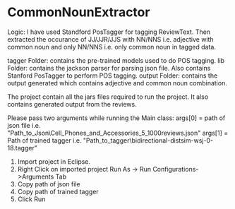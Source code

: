 # CommonNounExtractor

Logic: I have used Standford PosTagger for tagging ReviewText. Then extracted the occurance of JJ/JJR/JJS with NN/NNS i.e. adjective with common noun and only NN/NNS i.e. only common noun in tagged data.
			
tagger Folder: contains the pre-trained models used to do POS tagging.
lib Folder: contains the jackson parser for parsing json file. Also contains Stanford PosTagger to perform POS tagging.
output Folder: contains the output generated which contains adjective and common noun combination.
			

The project contain all the jars files required to run the project. It also contains generated output from the reviews.

Please pass two arguments while running the Main class: 
args[0] = path of json file i.e. "Path_to_Json\\Cell_Phones_and_Accessories_5_1000reviews.json"
args[1] = Path of trained tagger i.e. "Path_to_tagger\\bidirectional-distsim-wsj-0-18.tagger"


1. Import project in Eclipse.
2. Right Click on imported project Run As -> Run Configurations->Arguments Tab
3. Copy path of json file
4. Copy path of trained tagger 
5. Click Run
